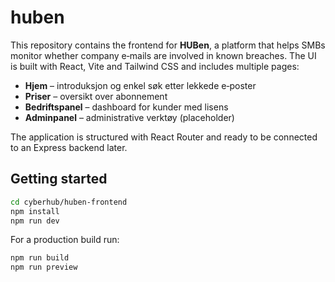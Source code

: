 # huben

This repository contains the frontend for **HUBen**, a platform that helps SMBs monitor whether company e‑mails are involved in known breaches. The UI is built with React, Vite and Tailwind CSS and includes multiple pages:

- **Hjem** – introduksjon og enkel søk etter lekkede e‑poster
- **Priser** – oversikt over abonnement
- **Bedriftspanel** – dashboard for kunder med lisens
- **Adminpanel** – administrative verktøy (placeholder)

The application is structured with React Router and ready to be connected to an Express backend later.

## Getting started

```bash
cd cyberhub/huben-frontend
npm install
npm run dev
```

For a production build run:

```bash
npm run build
npm run preview
```
